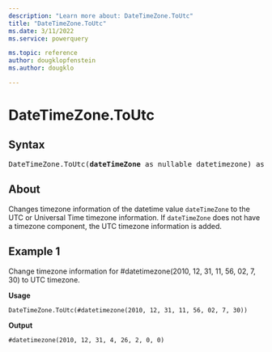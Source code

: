 ```yaml
---
description: "Learn more about: DateTimeZone.ToUtc"
title: "DateTimeZone.ToUtc"
ms.date: 3/11/2022
ms.service: powerquery

ms.topic: reference
author: dougklopfenstein
ms.author: dougklo

---
```

# DateTimeZone.ToUtc

## Syntax

<pre>
DateTimeZone.ToUtc(<b>dateTimeZone</b> as nullable datetimezone) as nullable datetimezone
</pre>
  
## About

Changes timezone information of the datetime value `dateTimeZone` to the UTC or Universal Time timezone information. If `dateTimeZone` does not have a timezone component, the UTC timezone information is added.

## Example 1

Change timezone information for #datetimezone(2010, 12, 31, 11, 56, 02, 7, 30) to UTC timezone.

**Usage**

```powerquery-m
DateTimeZone.ToUtc(#datetimezone(2010, 12, 31, 11, 56, 02, 7, 30))
```

**Output**

`#datetimezone(2010, 12, 31, 4, 26, 2, 0, 0)`
